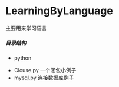 # LearningByLanguage
主要用来学习语言


##### 目录结构
+ python
 - Clouse.py      一个闭包小例子  
 - mysql.py       连接数据库例子
